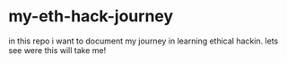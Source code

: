 # my-eth-hack-journey
in this repo i want to document my journey in learning ethical hackin. lets see were this will take me!
